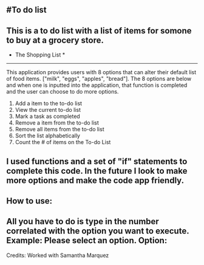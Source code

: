 #To do list
--------------------------------------------------------------------------------
This is a to do list with a list of items for somone to buy at a grocery store. 
--------------------------------------------------------------------------------
* The Shopping List *
---------------------
This application provides users with 8 options that can alter their default list of food items. ["milk", "eggs", "apples", "bread"]. The 8 options are below and when one is inputted into the application, that function is completed and the user can choose to do more options. 
1. Add a item to the to-do list 
2. View the current to-do list 
3. Mark a task as completed 
4. Remove a item from the to-do list 
5. Remove all items from the to-do list
6. Sort the list alphabetically
7. Count the # of items on the To-do List

I used functions and a set of "if" statements to complete this code. In the future I look to make more options and make the code app friendly. 
----------------------------------------------------------------------------------------------------------------------------------------------
How to use:
-----------
All you have to do is type in the number correlated with the option you want to execute.
Example: 
Please select an option.
Option: 
------------------------

Credits: Worked with Samantha Marquez

